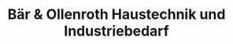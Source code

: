 ---
title: "Bär & Ollenroth Haustechnik und Industriebedarf"
url: /potsdam/baer-und-ollenroth-haustechnik-und-industriebedarf/
shop: Baustoffe
---